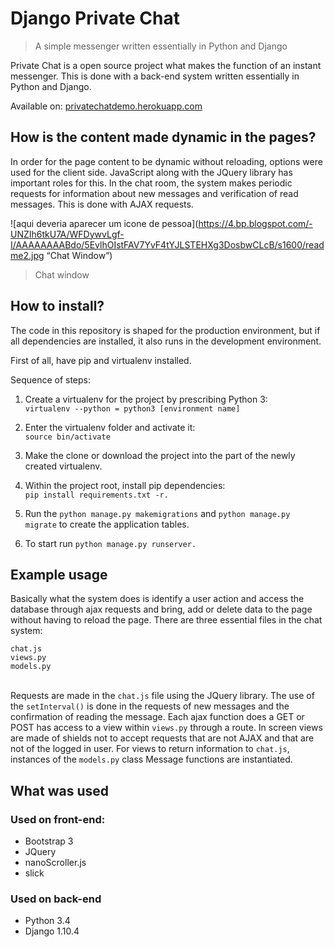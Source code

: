 # Django Private Chat
> A simple messenger written essentially in Python and Django

Private Chat is a open source project what makes the function of an instant messenger. This is done with a back-end system written essentially in Python and Django.

Available on: [privatechatdemo.herokuapp.com](http://privatechatdemo.herokuapp.com)

## How is the content made dynamic in the pages?

In order for the page content to be dynamic without reloading, options were used for the client side. JavaScript along with the JQuery library has important roles for this. In the chat room, the system makes periodic requests for information about new messages and verification of read messages. This is done with AJAX requests.

![aqui deveria aparecer um icone de pessoa](https://4.bp.blogspot.com/-UNZIh6tkU7A/WFDywvLgf-I/AAAAAAAABdo/5EvlhOIstFAV7YvF4tYJLSTEHXg3DosbwCLcB/s1600/readme2.jpg “Chat Window”)
> Chat window

## How to install?

The code in this repository is shaped for the production environment, but if all dependencies are installed, it also runs in the development environment.

First of all, have pip and virtualenv installed.

Sequence of steps:

1. Create a virtualenv for the project by prescribing Python 3:<br>
```virtualenv --python = python3 [environment name]```

2. Enter the virtualenv folder and activate it:<br>
```source bin/activate```

3. Make the clone or download the project into the part of the newly created virtualenv.

4. Within the project root, install pip dependencies:<br>
```pip install requirements.txt -r.```

5. Run the ```python manage.py makemigrations``` and ```python manage.py migrate``` to create the application tables.

6. To start run ```python manage.py runserver.``` 

## Example usage

Basically what the system does is identify a user action and access the database through ajax requests and bring, add or delete data to the page without having to reload the page.
There are three essential files in the chat system:

```chat.js``` <br>
```views.py``` <br>
```models.py``` <br><br>

Requests are made in the ```chat.js``` file using the JQuery library. The use of the ```setInterval()``` is done in the requests of new messages and the confirmation of reading the message.
Each ajax function does a GET or POST has access to a view within ```views.py``` through a route. In screen views are made of shields not to accept requests that are not AJAX and that are not of the logged in user.
For views to return information to ```chat.js```, instances of the ```models.py``` class Message functions are instantiated.

## What was used

### Used on front-end:
* Bootstrap 3
* JQuery
* nanoScroller.js
* slick

### Used on back-end
* Python 3.4
* Django 1.10.4
